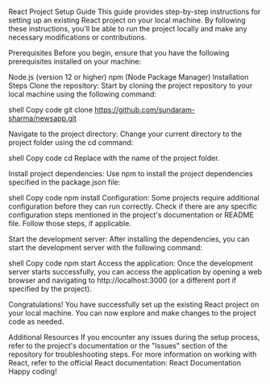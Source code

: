 React Project Setup Guide
This guide provides step-by-step instructions for setting up an existing React project on your local machine. By following these instructions, you'll be able to run the project locally and make any necessary modifications or contributions.

Prerequisites
Before you begin, ensure that you have the following prerequisites installed on your machine:

Node.js (version 12 or higher)
npm (Node Package Manager)
Installation Steps
Clone the repository: Start by cloning the project repository to your local machine using the following command:

shell
Copy code
git clone https://github.com/sundaram-sharma/newsapp.git

Navigate to the project directory: Change your current directory to the project folder using the cd command:

shell
Copy code
cd <project-directory>
Replace <project-directory> with the name of the project folder.

Install project dependencies: Use npm to install the project dependencies specified in the package.json file:

shell
Copy code
npm install
Configuration: Some projects require additional configuration before they can run correctly. Check if there are any specific configuration steps mentioned in the project's documentation or README file. Follow those steps, if applicable.

Start the development server: After installing the dependencies, you can start the development server with the following command:

shell
Copy code
npm start
Access the application: Once the development server starts successfully, you can access the application by opening a web browser and navigating to http://localhost:3000 (or a different port if specified by the project).

Congratulations! You have successfully set up the existing React project on your local machine. You can now explore and make changes to the project code as needed.

Additional Resources
If you encounter any issues during the setup process, refer to the project's documentation or the "Issues" section of the repository for troubleshooting steps.
For more information on working with React, refer to the official React documentation: React Documentation
Happy coding!
